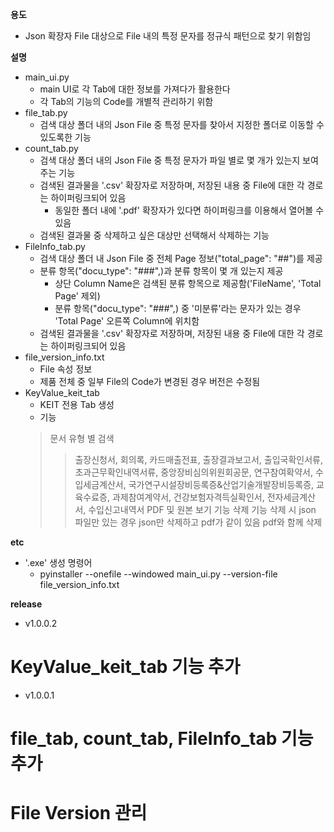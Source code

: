 **용도**
- Json 확장자 File 대상으로 File 내의 특정 문자를 정규식 패턴으로 찾기 위함임

**설명**
- main_ui.py
  - main UI로 각 Tab에 대한 정보를 가져다가 활용한다
  - 각 Tab의 기능의 Code를 개별적 관리하기 위함
- file_tab.py
  - 검색 대상 폴더 내의 Json File 중 특정 문자를 찾아서 지정한 폴더로 이동할 수 있도록한 기능
- count_tab.py
  - 검색 대상 폴더 내의 Json File 중 특정 문자가 파일 별로 몇 개가 있는지 보여주는 기능
  - 검색된 결과물을 '.csv' 확장자로 저장하며, 저장된 내용 중 File에 대한 각 경로는 하이퍼링크되어 있음
    - 동일한 폴더 내에 '.pdf' 확장자가 있다면 하이퍼링크를 이용해서 열어볼 수 있음
  - 검색된 결과물 중 삭제하고 싶은 대상만 선택해서 삭제하는 기능
- FileInfo_tab.py
  - 검색 대상 폴더 내 Json File 중 전체 Page 정보("total_page": "##")를 제공
  - 분류 항목("docu_type": "###",)과 분류 항목이 몇 개 있는지 제공
    - 상단 Column Name은 검색된 분류 항목으로 제공함('FileName', 'Total Page' 제외)
    - 분류 항목("docu_type": "###",) 중 '미분류'라는 문자가 있는 경우 'Total Page' 오른쪽 Column에 위치함
  - 검색된 결과물을 '.csv' 확장자로 저장하며, 저장된 내용 중 File에 대한 각 경로는 하이퍼링크되어 있음
- file_version_info.txt
  - File 속성 정보
  - 제품 전체 중 일부 File의 Code가 변경된 경우 버전은 수정됨
- KeyValue_keit_tab
  - KEIT 전용 Tab 생성
  - 기능
   > 문서 유형 별 검색
   >> 출장신청서, 회의록, 카드매출전표, 출장결과보고서, 출입국확인서류, 초과근무확인내역서류, 중앙장비심의위원회공문, 연구참여확약서, 수입세금계산서, 국가연구시설장비등록증&산업기술개발장비등록증, 교육수료증, 과제참여계약서, 건강보험자격득실확인서, 전자세금계산서, 수입신고내역서
   > PDF 및 원본 보기 기능
   > 삭제 기능
   >> 삭제 시 json 파일만 있는 경우 json만 삭제하고 pdf가 같이 있음 pdf와 함께 삭제

**etc**
- '.exe' 생성 명령어
  - pyinstaller --onefile --windowed main_ui.py --version-file file_version_info.txt

**release**
- v1.0.0.2
# KeyValue_keit_tab 기능 추가

- v1.0.0.1
# file_tab, count_tab, FileInfo_tab 기능 추가
# File Version 관리